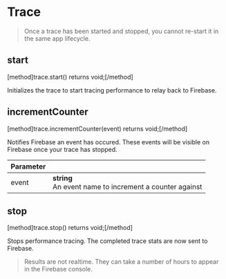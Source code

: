 # Trace

> Once a trace has been started and stopped, you cannot re-start it in the same app lifecycle.

## start
[method]trace.start() returns void;[/method]

Initializes the trace to start tracing performance to relay back to Firebase.

## incrementCounter
[method]trace.incrementCounter(event) returns void;[/method]

Notifies Firebase an event has occured. These events will be visible on Firebase once your trace has stopped.

| Parameter |         |
| --------- | ------- |
| event     | **string** <br /> An event name to increment a counter against |

## stop
[method]trace.stop() returns void;[/method]

Stops performance tracing. The completed trace stats are now sent to Firebase.

> Results are not realtime. They can take a number of hours to appear in the Firebase console.
